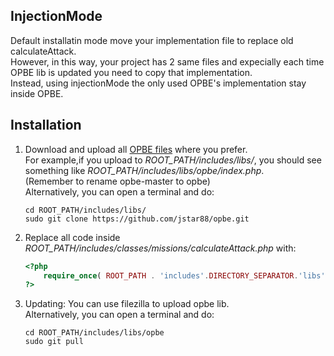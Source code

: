 ## InjectionMode
Default installatin mode move your implementation file to replace old calculateAttack.    
However, in this way, your project has 2 same files and expecially each time OPBE lib is updated you need to copy that implementation.     
Instead, using injectionMode the only used OPBE's implementation stay inside OPBE.  

## Installation

1. Download and upload all [OPBE files](https://github.com/jstar88/opbe/archive/master.zip) where you prefer.   
   For example,if you upload to *ROOT_PATH/includes/libs/*, you should see something like *ROOT_PATH/includes/libs/opbe/index.php*.  
   (Remember to rename opbe-master to opbe)   
   Alternatively, you can open a terminal and do:

    ```
    cd ROOT_PATH/includes/libs/
    sudo git clone https://github.com/jstar88/opbe.git
    
    ```

2. Replace all code inside *ROOT_PATH/includes/classes/missions/calculateAttack.php* with:
    
    ```php
    <?php
        require_once( ROOT_PATH . 'includes'.DIRECTORY_SEPARATOR.'libs'.DIRECTORY_SEPARATOR.'opbe'.DIRECTORY_SEPARATOR.'implementations'.DIRECTORY_SEPARATOR.'2Moons'.DIRECTORY_SEPARATOR.'1_6_1_injectionmode'.DIRECTORY_SEPARATOR.'calculateAttack.php' );
    ?>
    ```
3. Updating:
    You can use filezilla to upload opbe lib.   
    Alternatively, you can open a terminal and do:
    ```
    cd ROOT_PATH/includes/libs/opbe
    sudo git pull
    
    ```
     